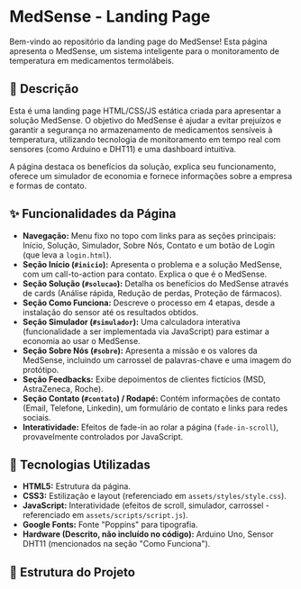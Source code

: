 # MedSense - Landing Page

Bem-vindo ao repositório da landing page do MedSense! Esta página apresenta o MedSense, um sistema inteligente para o monitoramento de temperatura em medicamentos termolábeis.

## 📝 Descrição

Esta é uma landing page HTML/CSS/JS estática criada para apresentar a solução MedSense. O objetivo do MedSense é ajudar a evitar prejuízos e garantir a segurança no armazenamento de medicamentos sensíveis à temperatura, utilizando tecnologia de monitoramento em tempo real com sensores (como Arduino e DHT11) e uma dashboard intuitiva.

A página destaca os benefícios da solução, explica seu funcionamento, oferece um simulador de economia e fornece informações sobre a empresa e formas de contato.

## ✨ Funcionalidades da Página

*   **Navegação:** Menu fixo no topo com links para as seções principais: Início, Solução, Simulador, Sobre Nós, Contato e um botão de Login (que leva a `login.html`).
*   **Seção Início (`#inicio`):** Apresenta o problema e a solução MedSense, com um call-to-action para contato. Explica o que é o MedSense.
*   **Seção Solução (`#solucao`):** Detalha os benefícios do MedSense através de cards (Análise rápida, Redução de perdas, Proteção de fármacos).
*   **Seção Como Funciona:** Descreve o processo em 4 etapas, desde a instalação do sensor até os resultados obtidos.
*   **Seção Simulador (`#simulador`):** Uma calculadora interativa (funcionalidade a ser implementada via JavaScript) para estimar a economia ao usar o MedSense.
*   **Seção Sobre Nós (`#sobre`):** Apresenta a missão e os valores da MedSense, incluindo um carrossel de palavras-chave e uma imagem do protótipo.
*   **Seção Feedbacks:** Exibe depoimentos de clientes fictícios (MSD, AstraZeneca, Roche).
*   **Seção Contato (`#contato`) / Rodapé:** Contém informações de contato (Email, Telefone, Linkedin), um formulário de contato e links para redes sociais.
*   **Interatividade:** Efeitos de fade-in ao rolar a página (`fade-in-scroll`), provavelmente controlados por JavaScript.

## 🚀 Tecnologias Utilizadas

*   **HTML5:** Estrutura da página.
*   **CSS3:** Estilização e layout (referenciado em `assets/styles/style.css`).
*   **JavaScript:** Interatividade (efeitos de scroll, simulador, carrossel - referenciado em `assets/scripts/script.js`).
*   **Google Fonts:** Fonte "Poppins" para tipografia.
*   **Hardware (Descrito, não incluído no código):** Arduino Uno, Sensor DHT11 (mencionados na seção "Como Funciona").

## 📂 Estrutura do Projeto
